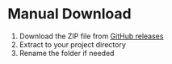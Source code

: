 # Manual Download

1. Download the ZIP file from [GitHub releases](https://github.com/AmmarBasha2011/INEX-SPA/releases)
2. Extract to your project directory
3. Rename the folder if needed
